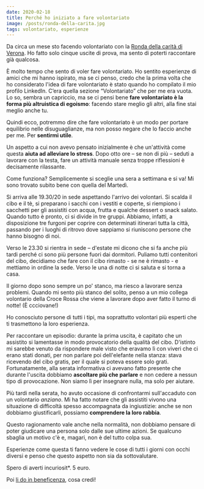 ```yaml
---
date: 2020-02-18
title: Perché ho iniziato a fare volontariato
image: /posts/ronda-della-carita.jpg
tags: volontariato, esperienze
---
```


Da circa un mese sto facendo volontariato con la [Ronda della carità di Verona](http://www.rondadellacaritaverona.org/). Ho fatto solo cinque uscite di prova, ma sento di poterti raccontare già qualcosa.

È molto tempo che sento di voler fare volontariato. Ho sentito esperienze di amici che mi hanno ispirato, ma se ci penso, credo che la prima volta che ho considerato l'idea di fare volontariato è stato quando ho compilato il mio profilo LinkedIn. C’era quella sezione “Volontariato” che per me era vuota. Lo so, sembra un capriccio, ma se ci pensi bene **fare volontariato è la forma più altruistica di egoismo**: facendo stare meglio gli altri, alla fine stai meglio anche tu.

Quindi ecco, potremmo dire che fare volontariato è un modo per portare equilibrio nelle disuguaglianze, ma non posso negare che lo faccio anche per me. Per **sentirmi utile**.

Un aspetto a cui non avevo pensato inizialmente è che un'attività come questa **aiuta ad alleviare lo stress**. Dopo otto ore – se non di più – seduti a lavorare con la testa, fare un attività manuale senza troppe riflessioni è decisamente rilassante.

Come funziona? Semplicemente si sceglie una sera a settimana e si va! Mi sono trovato subito bene con quella del Martedì.

Si arriva alle 19.30/20 in sede aspettando l'arrivo dei volontari. Si scalda il cibo e il tè, si preparano i sacchi con i vestiti e coperte, si riempiono i sacchetti per gli assistiti con acqua, frutta e qualche dessert o snack salato. Quando tutto è pronto, ci si divide in tre gruppi. Abbiamo, infatti, a disposizione tre furgoni per coprire con determinati itinerari tutta la città, passando per i luoghi di ritrovo dove sappiamo si riuniscono persone che hanno bisogno di noi.

Verso le 23.30 si rientra in sede – d'estate mi dicono che si fa anche più tardi perché ci sono più persone fuori dai dormitori. Puliamo tutti contenitori del cibo, decidiamo che fare con il cibo rimasto - se ne è rimasto - e mettiamo in ordine la sede. Verso le una di notte ci si saluta e si torna a casa.

Il giorno dopo sono sempre un po' stanco, ma riesco a lavorare senza problemi. Quando mi sento più stanco del solito, penso a un mio collega volontario della Croce Rossa che viene a lavorare dopo aver fatto il turno di notte! (È ccciovane!)

Ho conosciuto persone di tutti i tipi, ma soprattutto volontari più esperti che ti trasmettono la loro esperienza.

Per raccontare un episodio: durante la prima uscita, è capitato che un assistito si lamentasse in modo provocatorio della qualità del cibo. D'istinto mi sarebbe venuto da rispondere male visto che eravamo lì con viveri che ci erano stati donati, per non parlare poi dell'elefante nella stanza: stava ricevendo del cibo gratis, per il quale si poteva essere solo grati. Fortunatamente, alla serata informativa ci avevano fatto presente che durante l'uscita dobbiamo **ascoltare più che parlare** e non cedere a nessun tipo di provocazione. Non siamo lì per insegnare nulla, ma solo per aiutare.

Più tardi nella serata, ho avuto occasione di confrontarmi sull'accaduto con un volontario _anziano_. Mi ha fatto notare che gli assistiti vivono una situazione di difficoltà spesso accompagnata da ingiustizie: anche se non dobbiamo giustificarli, possiamo **comprendere la loro rabbia**.

Questo ragionamento vale anche nella normalità, non dobbiamo pensare di poter giudicare una persona solo dalle sue ultime azioni. Se qualcuno sbaglia un motivo c'è e, magari, non è del tutto colpa sua.

Esperienze come questa ti fanno vedere le cose di tutti i giorni con occhi diversi e penso che questo aspetto non sia da sottovalutare.

Spero di averti incuriosit\*. 5 euro.

Poi [li do in beneficenza](http://www.rondadellacaritaverona.org/donare-beneficenza-verona/), cosa credi!
